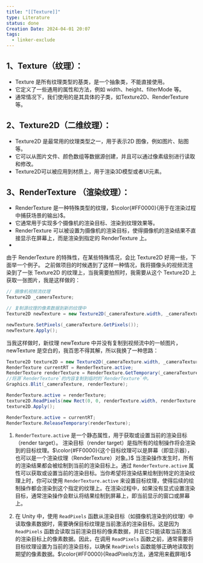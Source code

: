 ```yaml
---
title: "[[Texture]]"
type: Literature
status: done
Creation Date: 2024-04-01 20:07
tags:
  - linker-exclude
---
```

## 1、Texture（纹理）：
- Texture 是所有纹理类型的基类，是一个抽象类，不能直接使用。
- 它定义了一些通用的属性和方法，例如 width、height、filterMode 等。
- 通常情况下，我们使用的是其具体的子类，如Texture2D、RenderTexture等。
## 2、Texture2D（二维纹理）：
- Texture2D 是最常用的纹理类型之一，用于表示2D 图像，例如图片、贴图等。
- 它可以从图片文件、颜色数组等数据源创建，并且可以通过像素级别进行读取和修改。
- Texture2D可以被应用到材质上，用于渲染3D模型或者UI元素。
## 3、RenderTexture （渲染纹理）：
- RenderTexture 是一种特殊类型的纹理，$\color{#FF0000}{用于在渲染过程中捕获场景的输出}$。
- 它通常用于实现多个摄像机的渲染目标、渲染到纹理效果等。
- RenderTexture 可以被设置为摄像机的渲染目标，使得摄像机的渲染结果不直接显示在屏幕上，而是渲染到指定的 RenderTexture 上。
- 
由于 RenderTexture 的特殊性，在某些特殊情况，会比 Texture2D 好用一些，下面举一个例子。
之前做项目的时候遇到了这样一种情况，我将摄像头的视频流渲染到了一张 Texture2D 的纹理上，当我需要拍照时，我需要从这个 Texture2D 上获取一张图片，我是这样做的：
```csharp
// 摄像机视频流纹理
Texture2D _cameraTexture;  

// 复制源纹理的像素数据到新的纹理中 
Texture2D newTexture = new Texture2D(_cameraTexture.width, _cameraTexture.height, _cameraTexture.format, _cameraTexture.mipmapCount > 1); 

newTexture.SetPixels(_cameraTexture.GetPixels()); 
newTexture.Apply(); 
```
当我这样做时，新纹理 newTexture 中并没有复制到视频流中的一帧图片，newTexture 是空白的，我百思不得其解，所以我换了一种思路：
```csharp
Texture2D texture2D = new Texture2D(_cameraTexture.width, _cameraTexture.height, TextureFormat.RGBA32, false);
RenderTexture currentRT = RenderTexture.active;
RenderTexture renderTexture = RenderTexture.GetTemporary(_cameraTexture.width, _cameraTexture.height, 32);
//将源`RenderTexture`的内容复制到临时的`RenderTexture`中。
Graphics.Blit(_cameraTexture, renderTexture);

RenderTexture.active = renderTexture;
texture2D.ReadPixels(new Rect(0, 0, renderTexture.width, renderTexture.height), 0, 0);
texture2D.Apply();

RenderTexture.active = currentRT;
RenderTexture.ReleaseTemporary(renderTexture);
```
1. `RenderTexture.active` 是一个静态属性，用于获取或设置当前的渲染目标（render target）。
	渲染目标（render target）是指所有的绘制操作将会渲染到的目标纹理。$\color{#FF0000}{这个目标纹理可以是屏幕（即显示器），也可以是一个渲染纹理（RenderTexture）对象。}$ 当渲染操作发生时，所有的渲染结果都会被绘制到当前的渲染目标上。通过 `RenderTexture.active` 属性可以获取或设置当前的渲染目标。当你希望将渲染结果绘制到特定的渲染纹理上时，你可以使用 `RenderTexture.active` 来设置目标纹理，使得后续的绘制操作都会渲染到这个指定的纹理上。在渲染过程中，如果没有显式设置渲染目标，通常渲染操作会默认将结果绘制到屏幕上，即当前显示的窗口或屏幕上。

2. 在 Unity 中，使用 `ReadPixels` 函数从渲染目标（如摄像机渲染到的纹理）中读取像素数据时，需要确保目标纹理是当前激活的渲染目标。这是因为 `ReadPixels` 函数会读取当前渲染目标的像素数据，并且它只能读取当前激活的渲染目标上的像素数据。因此，在调用 `ReadPixels` 函数之前，通常需要将目标纹理设置为当前的渲染目标，以确保 `ReadPixels` 函数能够正确地读取到期望的像素数据。$\color{#FF0000}{ReadPixels方法，通常用来截屏哦}$